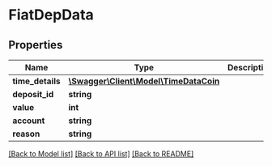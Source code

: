 # FiatDepData

## Properties
Name | Type | Description | Notes
------------ | ------------- | ------------- | -------------
**time_details** | [**\Swagger\Client\Model\TimeDataCoin**](TimeDataCoin.md) |  | 
**deposit_id** | **string** |  | 
**value** | **int** |  | 
**account** | **string** |  | 
**reason** | **string** |  | 

[[Back to Model list]](../README.md#documentation-for-models) [[Back to API list]](../README.md#documentation-for-api-endpoints) [[Back to README]](../README.md)


